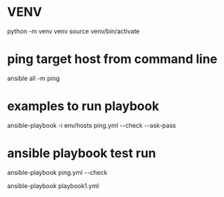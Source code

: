 
# VENV
python -m venv venv
source venv/bin/activate

# ping target host from command line
ansible all -m ping

# examples to run playbook
ansible-playbook -i env/hosts ping.yml --check --ask-pass

# ansible playbook test run
ansible-playbook ping.yml --check

ansible-playbook playbook1.yml 


